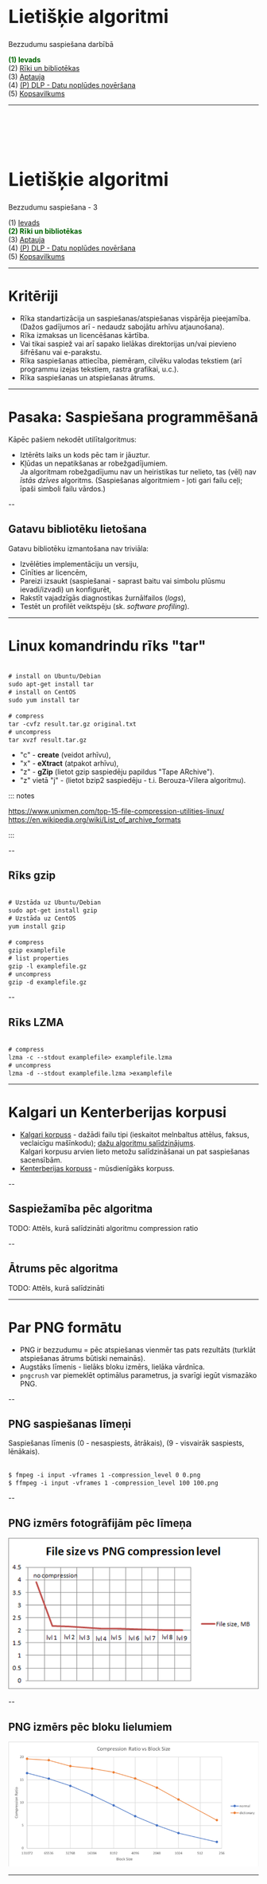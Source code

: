 # &nbsp;

<hgroup>

<h1 style="font-size:28pt">Lietišķie algoritmi</h1>

<blue>Bezzudumu saspiešana darbībā</blue>

</hgroup><hgroup>

<span style="color:darkgreen">**(1) Ievads**</span>  
<span>(2) [Rīki un bibliotēkas](#section-4)</span>  
<span>(3) [Aptauja](#section-5)</span>  
<span>(4) [(P) DLP - Datu noplūdes novēršana](#section-6)</span>  
<span>(5) [Kopsavilkums](#section-7)</span>

</hgroup>






-----

# &nbsp;

<hgroup>

<h1 style="font-size:28pt">Lietišķie algoritmi</h1>

<blue>Bezzudumu saspiešana - 3</blue>

</hgroup><hgroup>

<span>(1) [Ievads](#section)</span>   
<span style="color:darkgreen">**(2) Rīki un bibliotēkas**</span>  
<span>(3) [Aptauja](#section-5)</span>  
<span>(4) [(P) DLP - Datu noplūdes novēršana](#section-6)</span>  
<span>(5) [Kopsavilkums](#section-7)</span>

</hgroup>




-----

# <lo-theory/> Kritēriji

* Rīka standartizācija un saspiešanas/atspiešanas vispārēja pieejamība. 
(Dažos gadījumos arī - nedaudz sabojātu arhīvu atjaunošana).
* Rīka izmaksas un licencēšanas kārtība.
* Vai tikai saspiež vai arī sapako lielākas direktorijas un/vai pievieno 
šifrēšanu vai e-parakstu.
* Rīka saspiešanas attiecība, piemēram, cilvēku valodas tekstiem (arī 
programmu izejas tekstiem, rastra grafikai, u.c.).
* Rīka saspiešanas un atspiešanas ātrums. 


-----

# <lo-yellow/> Pasaka: Saspiešana programmēšanā

Kāpēc pašiem nekodēt utilītalgoritmus:

* Iztērēts laiks un kods pēc tam ir jāuztur.
* Kļūdas un nepatikšanas ar robežgadījumiem.  
Ja algoritmam robežgadījumu nav un heiristikas 
tur nelieto, tas (vēl) nav *īstās dzīves* algoritms.
(Saspiešanas algoritmiem - ļoti gari failu ceļi; 
īpaši simboli failu vārdos.) 


--

## <lo-yellow/> Gatavu bibliotēku lietošana

Gatavu bibliotēku izmantošana nav triviāla:
 
* Izvēlēties implementāciju un versiju, 
* Cīnīties ar licencēm, 
* Pareizi izsaukt (saspiešanai - saprast
baitu vai simbolu plūsmu ievadi/izvadi) un konfigurēt,
* Rakstīt vajadzīgās diagnostikas žurnālfailos (*logs*), 
* Testēt un profilēt veiktspēju (sk. *software profiling*).


-----










# <lo-theory/> Linux komandrindu rīks "tar"

```console

# install on Ubuntu/Debian
sudo apt-get install tar
# install on CentOS
sudo yum install tar

# compress
tar -cvfz result.tar.gz original.txt
# uncompress
tar xvzf result.tar.gz

```

* "c" - **create** (veidot arhīvu),
* "x" - **eXtract** (atpakot arhīvu),
* "z" - **gZip** (lietot gzip saspiedēju papildus "Tape ARchive").
* "z" vietā "j" - (lietot bzip2 saspiedēju - t.i. Berouza-Vīlera algoritmu).


::: notes

https://www.unixmen.com/top-15-file-compression-utilities-linux/
https://en.wikipedia.org/wiki/List_of_archive_formats

:::


--

## <lo-theory/> Rīks gzip

```console

# Uzstāda uz Ubuntu/Debian
sudo apt-get install gzip
# Uzstāda uz CentOS
yum install gzip

# compress
gzip examplefile
# list properties
gzip -l examplefile.gz
# uncompress 
gzip -d examplefile.gz

```


--

## <lo-theory/> Rīks LZMA

```console

# compress
lzma -c --stdout examplefile> examplefile.lzma
# uncompress
lzma -d --stdout examplefile.lzma >examplefile

```



<!--

## <lo-theory/> Rīks 7Zip




::: notes

https://linuxhint.com/install-7zip-compression-tool-on-ubuntu/

:::


-->



<!--

# <lo-theory/> Arhīvu failu formāti

https://en.wikipedia.org/wiki/List_of_archive_formats



# <lo-theory/> Izsaukumi no Pitona

* `zlib` bibliotēka. 


::: notes

https://stackabuse.com/python-zlib-library-tutorial/

![Python zlib tutorial](https://stackabuse.com/python-zlib-library-tutorial/)


:::

-->



-----

# <lo-theory/> Kalgari un Kenterberijas korpusi

* [Kalgari korpuss](http://corpus.canterbury.ac.nz/descriptions/#calgary) - 
dažādi failu tipi (ieskaitot melnbaltus attēlus, faksus, veclaicīgu mašīnkodu); 
[dažu algoritmu salīdzinājums](https://en.wikipedia.org/wiki/Calgary_corpus#Benchmarks).  
Kalgari korpusu arvien lieto metožu salīdzināšanai un pat saspiešanas sacensībām.
* [Kenterberijas korpuss](http://corpus.canterbury.ac.nz/) - 
mūsdienīgāks korpuss.


--

## <lo-summary/> Saspiežamība pēc algoritma

TODO: Attēls, kurā salīdzināti algoritmu compression ratio



--

## <lo-summary/> Ātrums pēc algoritma

TODO: Attēls, kurā salīdzināti  


-----

# <lo-theory/> Par PNG formātu

* PNG ir bezzudumu = pēc atspiešanas vienmēr tas pats rezultāts 
(turklāt atspiešanas ātrums būtiski nemainās).
* Augstāks līmenis - lielāks bloku izmērs, lielāka vārdnīca.
* `pngcrush` var piemeklēt optimālus parametrus, ja svarīgi iegūt vismazāko PNG.


--

## <lo-theory/> PNG saspiešanas līmeņi

Saspiešanas līmenis (0 - nesaspiests, ātrākais), 
(9 - visvairāk saspiests, lēnākais). 

```console 

$ fmpeg -i input -vframes 1 -compression_level 0 0.png
$ ffmpeg -i input -vframes 1 -compression_level 100 100.png

```


--

## <lo-sample/> PNG izmērs fotogrāfijām pēc līmeņa

![Photograph compression](png-compression-level-photograph.png)


--

## <lo-sample/> PNG izmērs pēc bloku lielumiem 

![By block size](png-ratio-vs-block-size.png)





-----

# &nbsp;

<hgroup>

<h1 style="font-size:28pt">Lietišķie algoritmi</h1>

<blue>Bezzudumu saspiešana - 3</blue>

</hgroup><hgroup>

<span>(1) [Ievads](#section)</span>  
<span>(2) [Rīki un bibliotēkas](#section-4)</span>  
<span style="color:darkgreen">**(3) Aptauja**</span>  
<span>(4) [(P) DLP - Datu noplūdes novēršana](#section-6)</span>  
<span>(5) [Kopsavilkums](#section-7)</span>

</hgroup>


-----

# <lo-quiz/> Jautājums Nr.1 

<hgroup>

![Markova ķēde](markov-chain.png)

</hgroup>
<hgroup>

Dota Markova ķēde, kurā automāta sākumstāvoklis (un 
izvades pirmais burts) vienmēr ir $A$. 
Atrast tajā trešā burta varbūtību sadalījumu (ar kādām 
varbūtībām tur ir attiecīgi $A,B,C$). 

Ierakstīt trīs racionālus skaitļus, atdalot tos 
ar komatiem formātā <red>`a/b,c/d,e/f`</red> _____

</hgroup>


--

## <lo-quiz/> Jautājums Nr.1: Atrisinājums

<hgroup style="width:35%">

![Markova ķēde](markov-chain.png)

</hgroup>
<hgroup style="font-size: 70%; width:65%">

1. Trešo burtu $A$ šajā Markova ķēdē var iegūt divos veidos:  
**(i)** Pāreja $A \rightarrow A$ un vēlreiz $A \rightarrow A$.
Varbūtība $\frac{1}{4}\cdot\frac{1}{4}=\frac{1}{16}$.  
**(ii)** Pāreja $A \rightarrow B$ un tad $B \rightarrow A$.
Varbūtība $\frac{3}{4}\cdot\frac{1}{4}=\frac{3}{16}$.  
Abu varbūtību summa ir $\frac{1}{16} + \frac{3}{16} = \frac{1}{4}$.
2. Trešo burtu $B$ arī var iegūt divos veidos:  
**(i)** Pāreja $A \rightarrow A$ un tad $A \rightarrow B$.
Varbūtība $\frac{1}{4}\cdot\frac{3}{4} = \frac{3}{16}$.  
**(ii)** Pāreja $A \rightarrow B$ un tad $B \rightarrow B$.
Varbūtība $\frac{3}{4}\cdot\frac{1}{4} = \frac{3}{16}$.  
Abu varbūtību summa $\frac{3}{16} + \frac{3}{16} = \frac{3}{8}$.
3. Trešo burtu $C$ var iegūt vienā veidā:
$A \rightarrow B$ un tad $B \rightarrow C$.
Varbūtība  $\frac{3}{4}\cdot\frac{1}{2} = \frac{3}{8}$.

Tātad varbūtību sadalījums ir $\left( \frac{1}{4}, \frac{3}{8}, \frac{3}{8} \right)$. 

</hgroup>


--

## <lo-quiz/> Jautājums Nr.1: Atrisinājums

Starp citu, trešajam burtam atbilstošā varbūtību sadalījuma $\{ 1/4, 3/8, 3/8 \}$ 
entropija ir $1.56$. Bet faktiski no Markova ķēdes
saņemtās virknes var saspiest labāk 
nekā šī entropija, jo burti $A,B,C$ nav pilnīgi neatkarīgi.
Tādēļ aritmētisko saspiešanu šajā gadījumā lietot nav optimāli. 
LZ78, Berouza-Vīlera u.c. algoritmi varētu būt labāki.



-----

# <lo-quiz/> Jautājums Nr.2

Aritmētisko kodu definē garai virknei, ko veido 
no diviem ziņojumiem `(A,B)` ar varbūtībām $p(A) = 0.9$, $p(B) = 0.1$.  
Šajā aritmētiskajā kodā nosūta $1/3$ (binārajā pierakstā $0.010101\ldots_2$). 
Ja $1/3$ atkodē, ar cik ziņojumiem `A` sākas virkne, pirms 
tajā parādās pirmais `B`.

Ierakstīt ziņojumu `A` skaitu pirms pirmā `B`: _____


--

## <lo-quiz/> Jautājums Nr.2: Atrisinājums

* Ja $x \geq 0.9$, tad $x$ atkodējums sākas ar `B`.
* Ja $x < 0.9$ un $x \geq (0.9)^2$, tad atkodējums sākas ar `AB`.
* Ja $x < (0.9)^2$ un $x \geq (0.9)^3$, tad atkodējums sākas ar `AAB`.
* Ja $x < (0.9)^3$ un $x \geq (0.9)^4$, tad atkodējums sākas ar `AAAB`.

Šeit $x = \frac{1}{3}$. Jāatrod mazākais $k-1$, kuram 
$$1/3 \geq (0.9)^k\;\;\text{jeb}\;\;-\ln 3 \geq k \cdot \ln 0.9$$ 

Tā kā $\ln 0.9 < 0$, tad $k \geq \frac{-\ln 3}{\ln 0.9} \approx 10.43$. 
Mazākā veselā $k$ vērtība ir $11$, tātad $x = 1/3$ atkodējumā 
vispirms būs $k-1 = 10$ ziņojumi `A`, pēc tam sekos ziņojums `B`.


--

## <lo-yellow/> Kā atrasts 1/3 binārais pieraksts?

Kādēļ $(1/3)_{10}$ (viena trešdaļa decimālpierakstā)
vienāda ar $0.010101\ldots_2$ (bezgalīga periodiska daļa 
divnieku pierakstā)? 

Summējot $0.010101\ldots$ nenulles ciparus, iegūstam:
$$\frac{1}{4} + \frac{1}{16} + \frac{1}{64} + \ldots = \frac{1/4}{1 - 1/4}.$$

*Bezgalīgas ģeometriskas progresijas summas formula:*

$$b_1 + b_1q + b_1q^2 + b_2q^3 + \ldots = \frac{b_1}{1 - q}.$$


-----

# <lo-quiz/> Jautājums Nr.3

Ierakstīt Berouza-Vīlera transformāciju vārdam `ABBA$`. 
Aiz tās norādīt, kurā vietā šajā transformācijā ir strings `ABBA$`.   
*Piezīme.* Sakārtotajā matricā virkņu numerācija sākas no $1$.



--

## <lo-quiz/> Jautājums Nr.3: Atrisinājums

Iegūst cikliskas `ABBA$` permutācijas, sakārto leksikogrāfiski:

$$\left( \begin{array}
\text{A} & B & B & A & \$ \\
\$ & A & B & B & A \\
A & \$ & A & B & B \\
B & A & \$ & A & B \\
B & B & A & \$ & A
\end{array} \right) \rightarrow
\left( \begin{array} 
\text{\$} & A & B & B & \color{#F00}{A} \\
A & \$ & A & B & \color{#F00}{B} \\
A & B & B & A & \color{#F00}{\$} \\
B & A & \$ & A & \color{#F00}{B} \\
B & B & A & \$ & \color{#F00}{A}
\end{array} \right).$$

Transformācijas rezultāts ir labējā kolonna: <red>`AB$BA`</red>.   
Sākotnējā virkne ir 3.rindiņa.


-----

# <lo-quiz/> Jautājums Nr.4

Iepriekšējā jautājumā iegūtajai `ABBA$` Berouza-Vīlera transformācijas 
virknei uzrakstīt **Move-to-Front** kodu, ja
sākotnējā burtu secība alfabētā ir $\text{'\$'} < \text{'A'} < \text{'B'}$.  
*Piezīme.* **Move-to-Front** algoritmos alfabēta numerācija sākas no $0$.

Ar BV transformētā virkne: _____  
Tās **Move-to-Front** kods: _____


## <lo-quiz/> Jautājums Nr.4: Atrisinājums

Katrā **Move-to-Front** kodēšanas solī pārliekam
tekošo simbolu uz alfabēta sākumu. 

<table>
<tr><th>Virkne</th><th>Kods</th><th>Alfabēts</th></tr>
<tr><td><red>`A`</red>`B$BA`</td><td>`1`</td><td>`($,A,B)`</td></tr>
<tr><td>`A`<red>`B`</red>`$BA`</td><td>`2`</td><td>`(A,$,B)`</td></tr>
<tr><td>`AB`<red>`$`</red>`BA`</td><td>`2`</td><td>`(B,A,$)`</td></tr>
<tr><td>`AB$`<red>`B`</red>`A`</td><td>`2`</td><td>`($,B,A)`</td></tr>
<tr><td>`AB$B`<red>`A`</red></td><td>`2`</td><td>`(B,$,A)`</td></tr>
</table>

Iegūtais kods ir `12222`.


-----

# &nbsp;

<hgroup>

<h1 style="font-size:28pt">Lietišķie algoritmi</h1>

<blue>Bezzudumu saspiešana - 3</blue>

</hgroup><hgroup>

<span>(1) [Ievads](#section)</span>  
<span>(2) [Rīki un bibliotēkas](#section-4)</span>  
<span>(3) [Aptauja](#section-5)</span>  
<span style="color:darkgreen">**(4) (P) DLP - Datu noplūdes novēršana**</span>  
<span>(5) [Kopsavilkums](#section-7)</span>

</hgroup>


-----

# <lo-yellow/> Arhivatori un datu noplūde

* [Symantec DLP risinājumi](https://www.symantec.com/products/dlp)
* [Forcepoint DLP risinājumi](https://www.forcepoint.com/product/dlp-data-loss-prevention)
* [Digital Guardian DLP aģents](https://digitalguardian.com/products/endpoint-dlp)

* Arhīvu atspiešana, saspiešana (reizēm arī TLS atšifrēšana/aizšifrēšana) ir laikietilpīga. 
* DLP notiek kanālos, kuri ir jūtīgi pret novēlošanos (Web, Email) -
sk. [failu izmēru limiti](https://www.websense.com/content/support/library/data/v84/file_support/file_size_limits.aspx), 
[atbalstītie arhīvu formāti](https://www.websense.com/content/support/library/data/v84/file_support/dlp_file_support.pdf). 


--

## <lo-yellow/> Daži arhīvu lietojumi DLP

* Kas notiek, ja atarhivējot failu, rodas ļoti daudz failu? 
* Kas notiek, ja atarhivējot failu, rodas ļoti garš fails?
* Vai saspiešanas algoritms ļauj sākt arhivēt un sūtīt prom datus pirms
saņemts viss nosūtāmais fails vai faili?  
Starpniekserveris (*proxy server*) nevar analizēt lietotāju Web transakcijas ilgāk 
kā aptuveni 10 sekundes, jo pārlūkprogrammu lietotāji nav pieraduši ilgi gaidīt. 
* Kas notiek, ja datus sāk sūtīt adresātam un pēkšņi pamana privātu datu noplūdi?  
Vai saņēmējs arhīvu var saprast arī tad, ja saņemta daļa no tā?


--

## <lo-yellow/> DLP atbildes uz izaicinājumiem

* DLP analīzi censties biežāk veikt lokāli uz lietotāja datora 
(*endpoint* jeb *agent* programmatūra, kas var veltīt vairāk CPU resursu
konkrētā lietotāja failu analīzei).
* Konfigurēt DLP produktus novērošanas (*monitoring*) režīmā - tad
ir vairāk laika analīzei, jo transakcijas var uzreiz atļaut neatkarīgi no to satura.
* Dažus grūti analizējamus failus (dīvaini saspiestus, ar parolēm aizsargātus
biroja programmu dokumentus, šifrētus datus) var nelaist cauri vārtejām, 
piespiest lietotājus sūtīt DLP rīkam saprotami.



-----

# &nbsp;

<hgroup>

<h1 style="font-size:28pt">Lietišķie algoritmi</h1>

<blue>Bezzudumu saspiešana - 3</blue>

</hgroup><hgroup>

<span>(1) [Ievads](#section)</span>  
<span>(2) [Rīki un bibliotēkas](#section-4)</span>  
<span>(3) [Aptauja](#section-5)</span>  
<span>(4) [(P) DLP - Datu noplūdes novēršana](#section-6)</span>  
<span style="color:darkgreen">**(5) Kopsavilkums**</span>

</hgroup>





